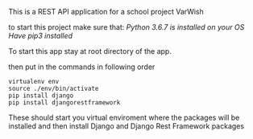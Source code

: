 This is a REST API application for a school project VarWish

to start this project make sure that:
*Python 3.6.7 is installed on your OS*
*Have pip3 installed*

To start this app stay at root directory of the app.

then put in the commands in following order

```
virtualenv env
source ./env/bin/activate
pip install django
pip install djangorestframework
```

These should start you virtual enviroment where the packages will be installed and then install Django and Django Rest Framework packages

